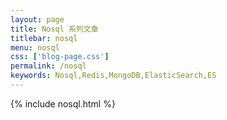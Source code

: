 ```yaml
---
layout: page
title: Nosql 系列文章
titlebar: nosql
menu: nosql
css: ['blog-page.css']
permalink: /nosql
keywords: Nosql,Redis,MongoDB,ElasticSearch,ES
---
```

{% include nosql.html %}
